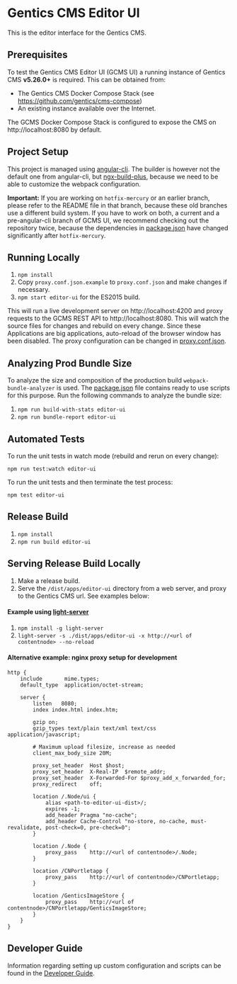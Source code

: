 # Gentics CMS Editor UI

This is the editor interface for the Gentics CMS.

## Prerequisites

To test the Gentics CMS Editor UI (GCMS UI) a running instance of Gentics CMS **v5.26.0+** is required. This can be obtained from:
* The Gentics CMS Docker Compose Stack (see https://github.com/gentics/cms-compose)
* An existing instance available over the Internet.

The GCMS Docker Compose Stack is configured to expose the CMS on http://localhost:8080 by default.

## Project Setup

This project is managed using [angular-cli](https://angular.io/cli). The builder is however not the default one from
angular-cli, but [ngx-build-plus](https://github.com/manfredsteyer/ngx-build-plus), because we need to be able to 
customize the webpack configuration.

**Important:** If you are working on `hotfix-mercury` or an earlier branch, please refer to the README file in that branch, because these old branches use a different build system. If you have to work on both, a current and a pre-angular-cli branch of GCMS UI, we recommend checking out the repository twice, because the dependencies in [package.json](./package.json) have changed significantly after `hotfix-mercury`.

## Running Locally

1. `npm install`
2. Copy `proxy.conf.json.example` to `proxy.conf.json` and make changes if necessary.
3. `npm start editor-ui` for the ES2015 build.

This will run a live development server on http://localhost:4200 and proxy requests to the GCMS REST API to http://localhost:8080.
This will watch the source files for changes and rebuild on every change. Since these Applications are big applications, auto-reload of the browser window has been disabled.
The proxy configuration can be changed in [proxy.conf.json](./proxy.conf.json).

## Analyzing Prod Bundle Size

To analyze the size and composition of the production build `webpack-bundle-analyzer` is used.
The [package.json](./package.json) file contains ready to use scripts for this purpose.
Run the following commands to analyze the bundle size:

1. `npm run build-with-stats editor-ui`
2. `npm run bundle-report editor-ui`

## Automated Tests

To run the unit tests in watch mode (rebuild and rerun on every change):

`npm run test:watch editor-ui`

To run the unit tests and then terminate the test process:

`npm test editor-ui`

## Release Build

1. `npm install`
2. `npm run build editor-ui`

## Serving Release Build Locally

1. Make a release build.
2. Serve the `/dist/apps/editor-ui` directory from a web server, and proxy to the Gentics CMS url. See examples below:

#### Example using [light-server](https://www.npmjs.com/package/light-server)

1. `npm install -g light-server`
2. `light-server -s ./dist/apps/editor-ui -x http://<url of contentnode> --no-reload`

#### Alternative example: nginx proxy setup for development

```
http {
    include       mime.types;
    default_type  application/octet-stream;

    server {
        listen   8080;
        index index.html index.htm;

        gzip on;
        gzip_types text/plain text/xml text/css application/javascript;

        # Maximum upload filesize, increase as needed
        client_max_body_size 20M;

        proxy_set_header  Host $host;
        proxy_set_header  X-Real-IP  $remote_addr;
        proxy_set_header  X-Forwarded-For $proxy_add_x_forwarded_for;
        proxy_redirect    off;

        location /.Node/ui {
            alias <path-to-editor-ui-dist>/;
            expires -1;
            add_header Pragma "no-cache";
            add_header Cache-Control "no-store, no-cache, must-revalidate, post-check=0, pre-check=0";
        }

        location /.Node {
            proxy_pass    http://<url of contentnode>/.Node;
        }

        location /CNPortletapp {
            proxy_pass    http://<url of contentnode>/CNPortletapp;
        }

        location /GenticsImageStore {
            proxy_pass    http://<url of contentnode>/CNPortletapp/GenticsImageStore;
        }
    }
}
```

## Developer Guide

Information regarding setting up custom configuration and scripts can be found in the [Developer Guide](./DEVELOPER_GUIDE.md).
